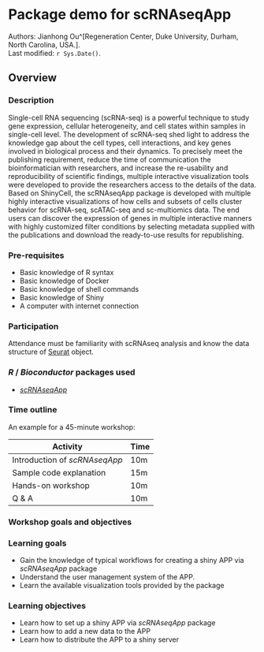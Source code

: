 # Package demo for scRNAseqApp

Authors:
    Jianhong Ou^[Regeneration Center, Duke University, Durham, North Carolina, USA.].
    <br/>
Last modified: `r Sys.Date()`.

## Overview

### Description

Single-cell RNA sequencing (scRNA-seq) is a powerful technique to study gene expression, cellular heterogeneity, and cell states within samples in single-cell level. The development of scRNA-seq shed light to address the knowledge gap about the cell types, cell interactions, and key genes involved in biological process and their dynamics. To precisely meet the publishing requirement, reduce the time of communication the bioinformatician with researchers, and increase the re-usability and reproducibility of scientific findings, multiple interactive visualization tools were developed to provide the researchers access to the details of the data. Based on ShinyCell, the scRNAseqApp package is developed with multiple highly interactive visualizations of how cells and subsets of cells cluster behavior for scRNA-seq, scATAC-seq and sc-multiomics data. The end users can discover the expression of genes in multiple interactive manners with highly customized filter conditions by selecting metadata supplied with the publications and download the ready-to-use results for republishing.

### Pre-requisites

* Basic knowledge of R syntax
* Basic knowledge of Docker
* Basic knowledge of shell commands
* Basic knowledge of Shiny
* A computer with internet connection

### Participation

Attendance must be familiarity with scRNAseq analysis and know the data
structure of [Seurat](https://satijalab.org/seurat/) object.

### _R_ / _Bioconductor_ packages used

* [_scRNAseqApp_](https://bioconductor.org/packages/scRNAseqApp/)

### Time outline

An example for a 45-minute workshop:

| Activity                      | Time |
|-------------------------------|------|
| Introduction of _scRNAseqApp_ | 10m  |
| Sample code explanation       | 15m  |
| Hands-on workshop             | 10m  |
| Q & A                         | 10m  |

### Workshop goals and objectives

### Learning goals

* Gain the knowledge of typical workflows for creating a shiny APP via _scRNAseqApp_ package
* Understand the user management system of the APP.
* Learn the available visualization tools provided by the package

### Learning objectives

* Learn how to set up a shiny APP via _scRNAseqApp_ package
* Learn how to add a new data to the APP
* Learn how to distribute the APP to a shiny server
